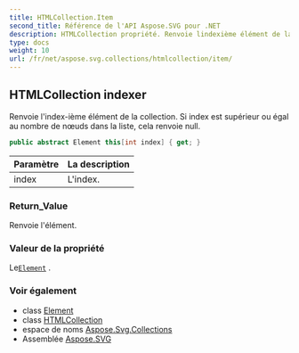 ```yaml
---
title: HTMLCollection.Item
second_title: Référence de l'API Aspose.SVG pour .NET
description: HTMLCollection propriété. Renvoie lindexième élément de la collection. Si index est supérieur ou égal au nombre de nœuds dans la liste cela renvoie null.
type: docs
weight: 10
url: /fr/net/aspose.svg.collections/htmlcollection/item/
---
```

## HTMLCollection indexer

Renvoie l'index-ième élément de la collection. Si index est supérieur ou égal au nombre de nœuds dans la liste, cela renvoie null.

```csharp
public abstract Element this[int index] { get; }
```

| Paramètre | La description |
| --- | --- |
| index | L'index. |

### Return_Value

Renvoie l'élément.

### Valeur de la propriété

Le[`Element`](../../../aspose.svg.dom/element/) .

### Voir également

* class [Element](../../../aspose.svg.dom/element/)
* class [HTMLCollection](../)
* espace de noms [Aspose.Svg.Collections](../../htmlcollection/)
* Assemblée [Aspose.SVG](../../../)


